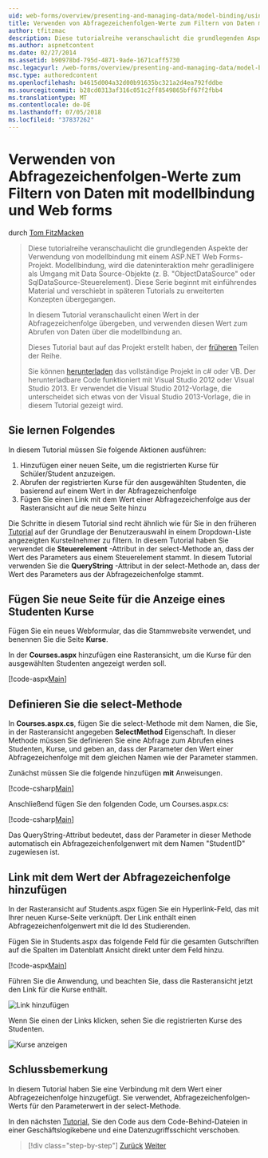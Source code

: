 ```yaml
---
uid: web-forms/overview/presenting-and-managing-data/model-binding/using-query-string-values-to-retrieve-data
title: Verwenden von Abfragezeichenfolgen-Werte zum Filtern von Daten mit modellbindung und web Forms | Microsoft-Dokumentation
author: tfitzmac
description: Diese tutorialreihe veranschaulicht die grundlegenden Aspekte der Verwendung von modellbindung mit einem ASP.NET Web Forms-Projekt. Modellbindung macht die dateninteraktion Weitere gerade-...
ms.author: aspnetcontent
ms.date: 02/27/2014
ms.assetid: b90978bd-795d-4871-9ade-1671caff5730
msc.legacyurl: /web-forms/overview/presenting-and-managing-data/model-binding/using-query-string-values-to-retrieve-data
msc.type: authoredcontent
ms.openlocfilehash: b4615d004a32d00b91635bc321a2d4ea792fddbe
ms.sourcegitcommit: b28cd0313af316c051c2ff8549865bff67f2fbb4
ms.translationtype: MT
ms.contentlocale: de-DE
ms.lasthandoff: 07/05/2018
ms.locfileid: "37837262"
---
```

<a name="using-query-string-values-to-filter-data-with-model-binding-and-web-forms"></a>Verwenden von Abfragezeichenfolgen-Werte zum Filtern von Daten mit modellbindung und Web forms
====================
durch [Tom FitzMacken](https://github.com/tfitzmac)

> Diese tutorialreihe veranschaulicht die grundlegenden Aspekte der Verwendung von modellbindung mit einem ASP.NET Web Forms-Projekt. Modellbindung, wird die dateninteraktion mehr geradlinigere als Umgang mit Data Source-Objekte (z. B. "ObjectDataSource" oder SqlDataSource-Steuerelement). Diese Serie beginnt mit einführendes Material und verschiebt in späteren Tutorials zu erweiterten Konzepten übergegangen.
> 
> In diesem Tutorial veranschaulicht einen Wert in der Abfragezeichenfolge übergeben, und verwenden diesen Wert zum Abrufen von Daten über die modellbindung an.
> 
> Dieses Tutorial baut auf das Projekt erstellt haben, der [früheren](retrieving-data.md) Teilen der Reihe.
> 
> Sie können [herunterladen](https://go.microsoft.com/fwlink/?LinkId=286116) das vollständige Projekt in c# oder VB. Der herunterladbare Code funktioniert mit Visual Studio 2012 oder Visual Studio 2013. Er verwendet die Visual Studio 2012-Vorlage, die unterscheidet sich etwas von der Visual Studio 2013-Vorlage, die in diesem Tutorial gezeigt wird.


## <a name="what-youll-build"></a>Sie lernen Folgendes

In diesem Tutorial müssen Sie folgende Aktionen ausführen:

1. Hinzufügen einer neuen Seite, um die registrierten Kurse für Schüler/Student anzuzeigen.
2. Abrufen der registrierten Kurse für den ausgewählten Studenten, die basierend auf einem Wert in der Abfragezeichenfolge
3. Fügen Sie einen Link mit dem Wert einer Abfragezeichenfolge aus der Rasteransicht auf die neue Seite hinzu

Die Schritte in diesem Tutorial sind recht ähnlich wie für Sie in den früheren [Tutorial](sorting-paging-and-filtering-data.md) auf der Grundlage der Benutzerauswahl in einem Dropdown-Liste angezeigten Kursteilnehmer zu filtern. In diesem Tutorial haben Sie verwendet die **Steuerelement** -Attribut in der select-Methode an, dass der Wert des Parameters aus einem Steuerelement stammt. In diesem Tutorial verwenden Sie die **QueryString** -Attribut in der select-Methode an, dass der Wert des Parameters aus der Abfragezeichenfolge stammt.

## <a name="add-new-page-for-displaying-a-students-courses"></a>Fügen Sie neue Seite für die Anzeige eines Studenten Kurse

Fügen Sie ein neues Webformular, das die Stammwebsite verwendet, und benennen Sie die Seite **Kurse**.

In der **Courses.aspx** hinzufügen eine Rasteransicht, um die Kurse für den ausgewählten Studenten angezeigt werden soll.

[!code-aspx[Main](using-query-string-values-to-retrieve-data/samples/sample1.aspx)]

## <a name="define-the-select-method"></a>Definieren Sie die select-Methode

In **Courses.aspx.cs**, fügen Sie die select-Methode mit dem Namen, die Sie, in der Rasteransicht angegeben **SelectMethod** Eigenschaft. In dieser Methode müssen Sie definieren Sie eine Abfrage zum Abrufen eines Studenten, Kurse, und geben an, dass der Parameter den Wert einer Abfragezeichenfolge mit dem gleichen Namen wie der Parameter stammen.

Zunächst müssen Sie die folgende hinzufügen **mit** Anweisungen.

[!code-csharp[Main](using-query-string-values-to-retrieve-data/samples/sample2.cs)]

Anschließend fügen Sie den folgenden Code, um Courses.aspx.cs:

[!code-csharp[Main](using-query-string-values-to-retrieve-data/samples/sample3.cs)]

Das QueryString-Attribut bedeutet, dass der Parameter in dieser Methode automatisch ein Abfragezeichenfolgenwert mit dem Namen "StudentID" zugewiesen ist.

## <a name="add-hyperlink-with-query-string-value"></a>Link mit dem Wert der Abfragezeichenfolge hinzufügen

In der Rasteransicht auf Students.aspx fügen Sie ein Hyperlink-Feld, das mit Ihrer neuen Kurse-Seite verknüpft. Der Link enthält einen Abfragezeichenfolgenwert mit die Id des Studierenden.

Fügen Sie in Students.aspx das folgende Feld für die gesamten Gutschriften auf die Spalten im Datenblatt Ansicht direkt unter dem Feld hinzu.

[!code-aspx[Main](using-query-string-values-to-retrieve-data/samples/sample4.aspx?highlight=7-8)]

Führen Sie die Anwendung, und beachten Sie, dass die Rasteransicht jetzt den Link für die Kurse enthält.

![Link hinzufügen](using-query-string-values-to-retrieve-data/_static/image1.png)

Wenn Sie einen der Links klicken, sehen Sie die registrierten Kurse des Studenten.

![Kurse anzeigen](using-query-string-values-to-retrieve-data/_static/image2.png)

## <a name="conclusion"></a>Schlussbemerkung

In diesem Tutorial haben Sie eine Verbindung mit dem Wert einer Abfragezeichenfolge hinzugefügt. Sie verwendet, Abfragezeichenfolgen-Werts für den Parameterwert in der select-Methode.

In den nächsten [Tutorial](adding-business-logic-layer.md), Sie den Code aus dem Code-Behind-Dateien in einer Geschäftslogikebene und eine Datenzugriffsschicht verschoben.

> [!div class="step-by-step"]
> [Zurück](integrating-jquery-ui.md)
> [Weiter](adding-business-logic-layer.md)
